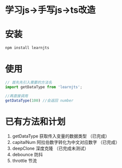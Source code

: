 
# 学习js->手写js->ts改造

# 安装

```js
npm install learnjts
```

# 使用

```js
// 首先先引入需要的方法名
import getDataType from 'learnjts';

//再直接调用
getDataType(100) //会返回 number
```

# 已有方法和计划

1. getDataType 获取传入变量的数据类型 （已完成）
2. capitalNum  阿拉伯数字转化为中文对应数字 （已完成）
3. deepClone   深度克隆 （已完成未测试）
4. debounce    防抖
5. throttle    节流
